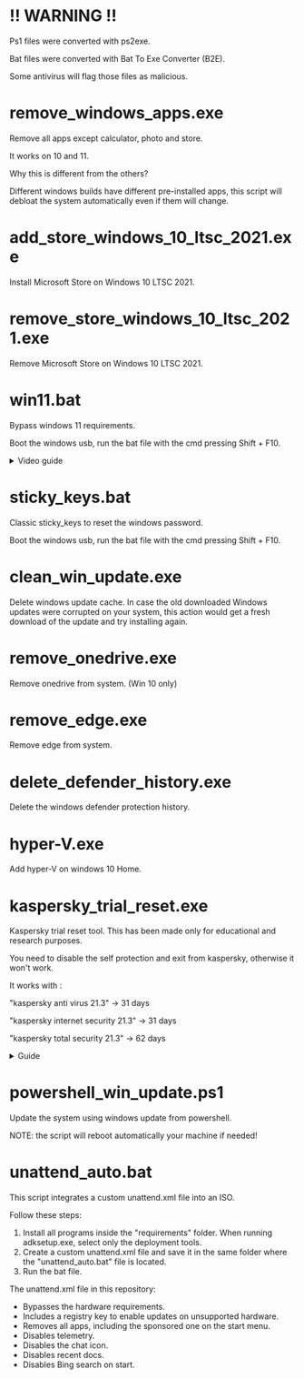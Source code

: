 # !! WARNING !!

Ps1 files were converted with ps2exe.

Bat files were converted with Bat To Exe Converter (B2E).

Some antivirus will flag those files as malicious.

# remove_windows_apps.exe
Remove all apps except calculator, photo and store.

It works on 10 and 11.

Why this is different from the others?

Different windows builds have different pre-installed apps, this script will debloat the system automatically even if them will change. 

# add_store_windows_10_ltsc_2021.exe
Install Microsoft Store on Windows 10 LTSC 2021.

# remove_store_windows_10_ltsc_2021.exe
Remove Microsoft Store on Windows 10 LTSC 2021.

# win11.bat
Bypass windows 11 requirements.

Boot the windows usb, run the bat file with the cmd pressing Shift + F10.

<details>
  <summary>Video guide</summary>
  
https://user-images.githubusercontent.com/106079917/194064964-8bd1e919-be01-448e-a831-28e8662a532e.mp4

</details>

# sticky_keys.bat
Classic sticky_keys to reset the windows password. 

Boot the windows usb, run the bat file with the cmd pressing Shift + F10.

# clean_win_update.exe
Delete windows update cache.
In case the old downloaded Windows updates were corrupted on your system, this action would get a fresh download of the update and try installing again.

# remove_onedrive.exe
Remove onedrive from system. (Win 10 only)

# remove_edge.exe
Remove edge from system.

# delete_defender_history.exe
Delete the windows defender protection history.

# hyper-V.exe
Add hyper-V on windows 10 Home.

# kaspersky_trial_reset.exe
Kaspersky trial reset tool. This has been made only for educational and research purposes.

You need to disable the self protection and exit from kaspersky, otherwise it won't work.

It works with :

"kaspersky anti virus 21.3" -> 31 days

"kaspersky internet security 21.3" -> 31 days

"kaspersky total security 21.3" -> 62 days

<details>
  <summary>Guide</summary>
  
![1](https://user-images.githubusercontent.com/106079917/228910713-3e71d198-d273-4a89-8f31-1787965acc7c.PNG)
![2](https://user-images.githubusercontent.com/106079917/228910715-21d23203-35eb-4552-b6bd-c48821218214.PNG)
![3](https://user-images.githubusercontent.com/106079917/228910718-c39a3816-8e21-43ce-ae66-cce92cdbdda2.PNG)
![4](https://user-images.githubusercontent.com/106079917/228910720-e707df3d-4dc5-476d-9689-b63e1ae3925a.PNG)
![5](https://user-images.githubusercontent.com/106079917/228910722-25391b8d-3dd7-4042-ab0c-de12164778dd.PNG)
![6](https://user-images.githubusercontent.com/106079917/228910725-57ef4f9b-d6e4-4302-b3ac-5860e8279e5f.PNG)
![7](https://user-images.githubusercontent.com/106079917/228910727-6fca4891-8518-40e8-831f-f72b53beaecf.PNG)
![8](https://user-images.githubusercontent.com/106079917/228910728-6c318701-2c1b-441d-abf3-f96e8d621a85.PNG)


</details>

# powershell_win_update.ps1
Update the system using windows update from powershell. 

NOTE: the script will reboot automatically your machine if needed!

# unattend_auto.bat
This script integrates a custom unattend.xml file into an ISO.

Follow these steps:

1) Install all programs inside the "requirements" folder. When running adksetup.exe, select only the deployment tools.
2) Create a custom unattend.xml file and save it in the same folder where the "unattend_auto.bat" file is located.
3) Run the bat file.

The unattend.xml file in this repository:

- Bypasses the hardware requirements.
- Includes a registry key to enable updates on unsupported hardware.
- Removes all apps, including the sponsored one on the start menu.
- Disables telemetry.
- Disables the chat icon.
- Disables recent docs.
- Disables Bing search on start.